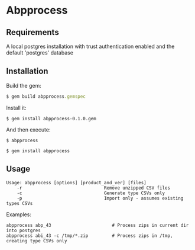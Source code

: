# Abpprocess

## Requirements
A local postgres installation with trust authentication enabled and the default 'postgres' database 


## Installation

Build the gem:


```ruby
$ gem build abpprocess.gemspec
```

Install it:
```
$ gem install abpprocess-0.1.0.gem
```

And then execute:

    $ abpprocess

    $ gem install abpprocess

## Usage
```
Usage: abpprocess [options] [product_and_ver] [files]
    -r                               Remove unzipped CSV files
    -c                               Generate type CSVs only
    -p                               Import only - assumes existing types CSVs
```

Examples:
```
abpprocess abp_43                       # Process zips in current dir into postgres
abpprocess abi_43 -c /tmp/*.zip         # Process zips in /tmp, creating type CSVs only
```